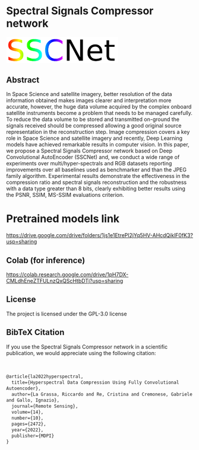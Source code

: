 # Spectral Signals Compressor network
<img src="./sscnet.png" width="60%">

## Abstract
In Space Science and satellite imagery, better resolution of the data information obtained makes images clearer and interpretation more accurate, however, the huge data volume acquired by the complex onboard satellite instruments become a problem that needs to be managed carefully. To reduce the data volume to be stored and transmitted on-ground the signals received should be compressed allowing a good original source representation in the reconstruction step.
Image compression covers a key role in Space Science and satellite imagery and recently, Deep Learning models have achieved remarkable results in computer vision.
In this paper, we propose a Spectral Signals Compressor network based on Deep Convolutional AutoEncoder (SSCNet) and, we conduct a wide range of experiments over multi/hyper-spectrals and RGB datasets reporting improvements over all baselines used as benchmarker and than the JPEG family algorithm.
Experimental results demonstrate the effectiveness in the compression ratio and spectral signals reconstruction and the robustness with a data type greater than 8 bits, clearly exhibiting better results using the PSNR, SSIM, MS-SSIM evaluations criterion.

# Pretrained models link
https://drive.google.com/drive/folders/1js1e1EtrePl2jYq5HV-AHcdQiklF0fK3?usp=sharing
## Colab (for inference)
https://colab.research.google.com/drive/1pH7DX-CMLdhEneZTFULnzQxQScHtbDTj?usp=sharing


## License

The project is licensed under the GPL-3.0 license 


## BibTeX Citation

If you use the Spectral Signals Compressor network in a scientific publication, we would appreciate using the following citation:

```


@article{la2022hyperspectral,
  title={Hyperspectral Data Compression Using Fully Convolutional Autoencoder},
  author={La Grassa, Riccardo and Re, Cristina and Cremonese, Gabriele and Gallo, Ignazio},
  journal={Remote Sensing},
  volume={14},
  number={10},
  pages={2472},
  year={2022},
  publisher={MDPI}
}
